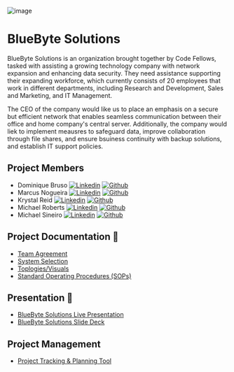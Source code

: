 
![image](https://github.com/BlueByteSolutions/BlueByte/assets/147365506/ba7a1a36-671a-442b-9a6c-2aaa2d8e8df0)



# BlueByte Solutions

BlueByte Solutions is an organization brought together by Code Fellows, tasked with assisting a growing technology company with network expansion and enhancing data security. They need assistance supporting their expanding workforce, which currently consists of 20 employees that work in different departments, including Research and Development, Sales and Marketing, and IT Management.

The CEO of the company would like us to place an emphasis on a secure but efficient network that enables seamless communication between their office and home company's central server. Additionally, the company would liek to implement meausres to safeguard data, improve collaboration through file shares, and ensure bsuiness continuity with backup solutions, and establish IT support policies. 

## Project Members
- Dominique Bruso [![Linkedin](https://i.ibb.co/p2RM3Bc/linkedin.png)](https://www.linkedin.com/in/dominique-bruso-7005b827a/) [![Github](https://i.ibb.co/zF2mC6M/Untitled.png)](https://github.com/nbruno)
- Marcus Nogueira [![Linkedin](https://i.ibb.co/p2RM3Bc/linkedin.png)](https://www.linkedin.com/in/marcusvno) [![Github](https://i.ibb.co/zF2mC6M/Untitled.png)](https://github.com/marcusvno)
- Krystal Reid [![Linkedin](https://i.ibb.co/p2RM3Bc/linkedin.png)](https://www.linkedin.com/in/krystalbsreid/) [![Github](https://i.ibb.co/zF2mC6M/Untitled.png)](https://github.com/thechaoskrys)
- Michael Roberts [![Linkedin](https://i.ibb.co/p2RM3Bc/linkedin.png)](https://www.linkedin.com/in/michael-roberts33/) [![Github](https://i.ibb.co/zF2mC6M/Untitled.png)](https://github.com/Mjroberts7)
- Michael Sineiro [![Linkedin](https://i.ibb.co/p2RM3Bc/linkedin.png)](https://www.linkedin.com/in/michael-sineiro-4784b517b/) [![Github](https://i.ibb.co/zF2mC6M/Untitled.png)](https://github.com/KrustyKode)

## Project Documentation :green_book:
- [Team Agreement](project-docs/teamagreement.pdf)
- [System Selection](project-docs/systemselection.pdf)
- [Toplogies/Visuals](topologies-images/)
- [Standard Operating Procedures (SOPs)](SOPs/)

## Presentation :cinema:
- [BlueByte Solutions Live Presentation](https://zoom.us/rec/play/c5z6NTEU_lKGVgF-P5qYtQ7EeJPrj7Y_AxiAjP_8p5FmdhVxarZS9Jisko1XBe-yZtAdpACDGCk4-Rjr.6iI_pQMUCQLNo3bZ?canPlayFromShare=true&from=share_recording_detail&continueMode=true&componentName=rec-play&originRequestUrl=https%3A%2F%2Fzoom.us%2Frec%2Fshare%2Fw7neJuIsvPR3g_PAxkcQNuv3HVGb5WxtSkpRqSsBQ5gRfz6T3OAGQy-4ZfsI-3Ll.Fl_jk_jE9t7Avps2)
- [BlueByte Solutions Slide Deck]()

## Project Management
- [Project Tracking & Planning Tool](https://github.com/orgs/BlueByteSolutions/projects/1)

